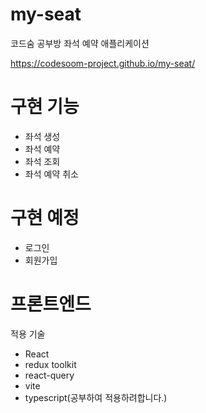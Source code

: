 # my-seat

코드숨 공부방 좌석 예약 애플리케이션

https://codesoom-project.github.io/my-seat/

# 구현 기능

- 좌석 생성
- 좌석 예약
- 좌석 조회
- 좌석 예약 취소

# 구현 예정

- 로그인
- 회원가입

# 프론트엔드

적용 기술

- React
- redux toolkit
- react-query
- vite
- typescript(공부하여 적용하려합니다.)
